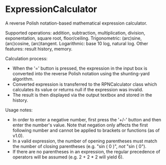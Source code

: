 # ExpressionCalculator
A reverse Polish notation-based mathematical expression calculator.

Supported operations: addition, subtraction, multiplication, division, exponentation, square root, floor/ceiling.
Trigonometric: (arc)sine, (arc)cosine, (arc)tangent.
Logarithmic: base 10 log, natural log.
Other features: result history, memory.

Calculation process:
- When the '=' button is pressed, the expression in the input box is converted into the reverse Polish notation using the shunting-yard algorithm.
- Converted expression is transferred to the RPNCalculator class which calculates its value or returns null if the expression was invalid.
- The result is then displayed via the output textbox and stored in the history.

Usage notes:
- In order to enter a negative number, first press the '+/-' button and then enter the number's value. Note that negation only affects the first following number and cannot be applied to brackets or functions (as of v1.0).
- In a valid expression, the number of opening parentheses must match the number of closing parentheses (e.g. "sin ( 0 )", *not* "sin ( 0").
- If there are no parentheses in an expression, the regular precedence of operators will be assumed (e.g. 2 + 2 * 2 will yield 6).
